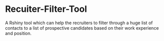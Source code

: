 # Recuiter-Filter-Tool
A Rshiny tool which can help the recruiters to filter through a huge list of contacts to a list of prospective candidates based on their work experience and position.
